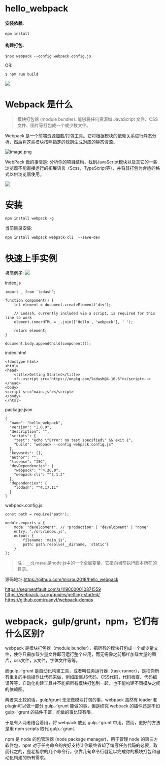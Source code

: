 # hello_webpack


#### 安装依赖:
```
npm install

```
#### 构建打包:
``` 
$npx webpack --config webpack.config.js
``` 
OR:
``` 
$ npm run build
```




![](https://upload-images.jianshu.io/upload_images/1233356-926ed47b4f98f089.png?imageMogr2/auto-orient/strip%7CimageView2/2/w/1240)


# Webpack 是什么

> 模块打包器 (module bundler). 
能够将任何资源如 JavaScript 文件、CSS 文件、图片等打包成一个或少数文件。

Webpack 是一个前端资源加载/打包工具。它将根据模块的依赖关系进行静态分析，然后将这些模块按照指定的规则生成对应的静态资源。

![image.png](https://upload-images.jianshu.io/upload_images/1233356-bb5ec73b18c4b436.png?imageMogr2/auto-orient/strip%7CimageView2/2/w/1240)

WebPack 做的事情是: 分析你的项目结构，找到JavaScript模块以及其它的一些浏览器不能直接运行的拓展语言（Scss，TypeScript等），并将其打包为合适的格式以供浏览器使用。

![](https://upload-images.jianshu.io/upload_images/1233356-ee4fe8d2948f4c6a.png?imageMogr2/auto-orient/strip%7CimageView2/2/w/1240)



# 安装

```
npm install webpack -g
```
当前目录安装:
```
npm install webpack webpack-cli  --save-dev
```



# 快速上手实例

极简例子:
![](https://upload-images.jianshu.io/upload_images/1233356-d24363c60ae16fb1.png?imageMogr2/auto-orient/strip%7CimageView2/2/w/1240)



index.js
```
import _ from 'lodash';

function component() {
    let element = document.createElement('div');

    // Lodash, currently included via a script, is required for this line to work
    element.innerHTML = _.join(['Hello', 'webpack'], ' ');

    return element;
}

document.body.appendChild(component());
```

index.html

```
<!doctype html>
<html>
<head>
    <title>Getting Started</title>
    <!--<script src="https://unpkg.com/lodash@4.16.6"></script>-->
</head>
<body>
<script src="main.js"></script>
</body>
</html>
```

package.json
```
{
  "name": "hello_webpack",
  "version": "1.0.0",
  "description": "",
  "scripts": {
    "test": "echo \"Error: no test specified\" && exit 1",
    "build": "webpack --config webpack.config.js"
  },
  "keywords": [],
  "author": "",
  "license": "ISC",
  "devDependencies": {
    "webpack": "^4.26.0",
    "webpack-cli": "^3.1.2"
  },
  "dependencies": {
    "lodash": "^4.17.11"
  }
}

```
webpack.config.js
```
const path = require('path');

module.exports = {
    mode: "development", // "production" | "development" | "none"
    entry: './src/index.js',
    output: {
        filename: 'main.js',
        path: path.resolve(__dirname, 'static')
    }
};
```

>注：`__dirname` 是node.js中的一个全局变量，它指向当前执行脚本所在的目录。

源码地址:https://github.com/microu2018/hello_webpack

https://segmentfault.com/a/1190000010871559
https://webpack.js.org/guides/getting-started/
https://github.com/ruanyf/webpack-demos

# webpack，gulp/grunt，npm，它们有什么区别?
webpack 是模块打包器（module bundler），把所有的模块打包成一个或少量文件，使你只需加载少量文件即可运行整个应用，而无需像之前那样加载大量的图片，css文件，js文件，字体文件等等。

而gulp／grunt 是自动化构建工具，或者叫任务运行器（task runner），是把你所有重复的手动操作让代码来做，例如压缩JS代码、CSS代码，代码检查、代码编译等等，自动化构建工具并不能把所有模块打包到一起，也不能构建不同模块之间的依赖图。

两者来比较的话，gulp/grunt 无法做模块打包的事，webpack 虽然有 loader 和 plugin可以做一部分 gulp／grunt 能做的事，但是终究 webpack 的插件还是不如 gulp／grunt 的插件丰富，能做的事比较有限。

于是有人两者结合着用，将 webpack 放到 gulp／grunt 中用。然而，更好的方法是用 npm scripts 取代 gulp／grunt.

npm 是 node 的包管理器 (node package manager)，用于管理 node 的第三方软件包，npm 对于任务命令的良好支持让你最终省却了编写任务代码的必要，取而代之的，是老祖宗的几个命令行，仅靠几句命令行就足以完成你的模块打包和自动化构建的所有需求。

